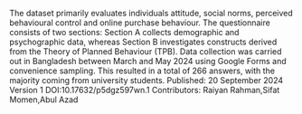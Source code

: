 The dataset primarily evaluates individuals attitude, social norms, perceived behavioural control and online purchase behaviour. 
The questionnaire consists of two sections: Section A collects demographic and psychographic data, whereas Section B investigates constructs derived from the 
Theory of Planned Behaviour (TPB). Data collection was carried out in Bangladesh between March and May 2024 using Google Forms and convenience sampling. 
This resulted in a total of 266 answers, with the majority coming from university students.
Published: 20 September 2024 Version 1 DOI:10.17632/p5dgz597wn.1 Contributors: Raiyan Rahman,Sifat Momen,Abul Azad
